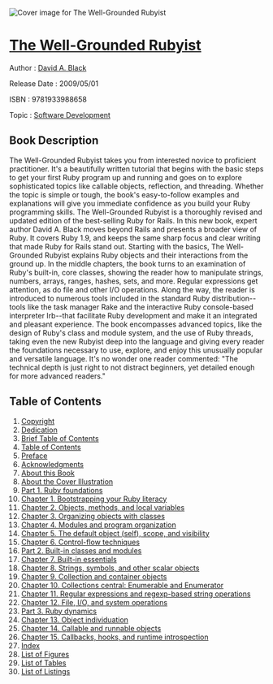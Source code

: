 ![Cover image for The Well-Grounded Rubyist](https://imgdetail.ebookreading.net/cover/cover/software_development/EB9781933988658.jpg)

[The Well-Grounded Rubyist](https://ebookreading.net/view/book/The+Well-Grounded+Rubyist-EB9781933988658_1.html "The Well-Grounded Rubyist")
====================================================================================================================

Author : [David A. Black](https://ebookreading.net/search/author/David+A.+Black)

Release Date : 2009/05/01

ISBN : 9781933988658

Topic : [Software Development](https://ebookreading.net/search/category/software-development)

Book Description
-----------------

The Well-Grounded Rubyist takes you from interested novice to proficient practitioner. It's a beautifully written tutorial that begins with the basic steps to get your first Ruby program up and running and goes on to explore sophisticated topics like callable objects, reflection, and threading. Whether the topic is simple or tough, the book's easy-to-follow examples and explanations will give you immediate confidence as you build your Ruby programming skills. The Well-Grounded Rubyist is a thoroughly revised and updated edition of the best-selling Ruby for Rails. In this new book, expert author David A. Black moves beyond Rails and presents a broader view of Ruby. It covers Ruby 1.9, and keeps the same sharp focus and clear writing that made Ruby for Rails stand out. Starting with the basics, The Well-Grounded Rubyist explains Ruby objects and their interactions from the ground up. In the middle chapters, the book turns to an examination of Ruby's built-in, core classes, showing the reader how to manipulate strings, numbers, arrays, ranges, hashes, sets, and more. Regular expressions get attention, as do file and other I/O operations. Along the way, the reader is introduced to numerous tools included in the standard Ruby distribution--tools like the task manager Rake and the interactive Ruby console-based interpreter Irb--that facilitate Ruby development and make it an integrated and pleasant experience. The book encompasses advanced topics, like the design of Ruby's class and module system, and the use of Ruby threads, taking even the new Rubyist deep into the language and giving every reader the foundations necessary to use, explore, and enjoy this unusually popular and versatile language. It's no wonder one reader commented: "The technical depth is just right to not distract beginners, yet detailed enough for more advanced readers." 
              
Table of Contents
-----------------

1. [Copyright](https://ebookreading.net/view/book/The+Well-Grounded+Rubyist-EB9781933988658_3.html)
1. [Dedication](https://ebookreading.net/view/book/The+Well-Grounded+Rubyist-EB9781933988658_4.html)
1. [Brief Table of Contents](https://ebookreading.net/view/book/The+Well-Grounded+Rubyist-EB9781933988658_5.html)
1. [Table of Contents](https://ebookreading.net/view/book/The+Well-Grounded+Rubyist-EB9781933988658_6.html)
1. [Preface](https://ebookreading.net/view/book/The+Well-Grounded+Rubyist-EB9781933988658_7.html)
1. [Acknowledgments](https://ebookreading.net/view/book/The+Well-Grounded+Rubyist-EB9781933988658_8.html)
1. [About this Book](https://ebookreading.net/view/book/The+Well-Grounded+Rubyist-EB9781933988658_9.html)
1. [About the Cover Illustration](https://ebookreading.net/view/book/The+Well-Grounded+Rubyist-EB9781933988658_10.html)
1. [Part 1. Ruby foundations](https://ebookreading.net/view/book/The+Well-Grounded+Rubyist-EB9781933988658_11.html)
1. [Chapter 1. Bootstrapping your Ruby literacy](https://ebookreading.net/view/book/The+Well-Grounded+Rubyist-EB9781933988658_12.html)
1. [Chapter 2. Objects, methods, and local variables](https://ebookreading.net/view/book/The+Well-Grounded+Rubyist-EB9781933988658_13.html)
1. [Chapter 3. Organizing objects with classes](https://ebookreading.net/view/book/The+Well-Grounded+Rubyist-EB9781933988658_14.html)
1. [Chapter 4. Modules and program organization](https://ebookreading.net/view/book/The+Well-Grounded+Rubyist-EB9781933988658_15.html)
1. [Chapter 5. The default object (self), scope, and visibility](https://ebookreading.net/view/book/The+Well-Grounded+Rubyist-EB9781933988658_16.html)
1. [Chapter 6. Control-flow techniques](https://ebookreading.net/view/book/The+Well-Grounded+Rubyist-EB9781933988658_17.html)
1. [Part 2. Built-in classes and modules](https://ebookreading.net/view/book/The+Well-Grounded+Rubyist-EB9781933988658_18.html)
1. [Chapter 7. Built-in essentials](https://ebookreading.net/view/book/The+Well-Grounded+Rubyist-EB9781933988658_19.html)
1. [Chapter 8. Strings, symbols, and other scalar objects](https://ebookreading.net/view/book/The+Well-Grounded+Rubyist-EB9781933988658_20.html)
1. [Chapter 9. Collection and container objects](https://ebookreading.net/view/book/The+Well-Grounded+Rubyist-EB9781933988658_21.html)
1. [Chapter 10. Collections central: Enumerable and Enumerator](https://ebookreading.net/view/book/The+Well-Grounded+Rubyist-EB9781933988658_22.html)
1. [Chapter 11. Regular expressions and regexp-based string operations](https://ebookreading.net/view/book/The+Well-Grounded+Rubyist-EB9781933988658_23.html)
1. [Chapter 12. File, I/O, and system operations](https://ebookreading.net/view/book/The+Well-Grounded+Rubyist-EB9781933988658_24.html)
1. [Part 3. Ruby dynamics](https://ebookreading.net/view/book/The+Well-Grounded+Rubyist-EB9781933988658_25.html)
1. [Chapter 13. Object individuation](https://ebookreading.net/view/book/The+Well-Grounded+Rubyist-EB9781933988658_26.html)
1. [Chapter 14. Callable and runnable objects](https://ebookreading.net/view/book/The+Well-Grounded+Rubyist-EB9781933988658_27.html)
1. [Chapter 15. Callbacks, hooks, and runtime introspection](https://ebookreading.net/view/book/The+Well-Grounded+Rubyist-EB9781933988658_28.html)
1. [Index](https://ebookreading.net/view/book/The+Well-Grounded+Rubyist-EB9781933988658_29.html)
1. [List of Figures](https://ebookreading.net/view/book/The+Well-Grounded+Rubyist-EB9781933988658_56.html)
1. [List of Tables](https://ebookreading.net/view/book/The+Well-Grounded+Rubyist-EB9781933988658_57.html)
1. [List of Listings](https://ebookreading.net/view/book/The+Well-Grounded+Rubyist-EB9781933988658_58.html)
